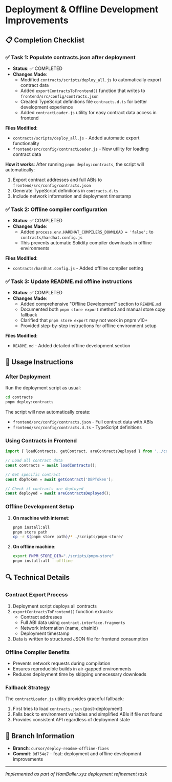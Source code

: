 # Deployment & Offline Development Improvements

## 📋 Completion Checklist

### ✅ Task 1: Populate contracts.json after deployment
- **Status**: ✅ COMPLETED
- **Changes Made**:
  - Modified `contracts/scripts/deploy_all.js` to automatically export contract data
  - Added `exportContractsToFrontend()` function that writes to `frontend/src/config/contracts.json`
  - Created TypeScript definitions file `contracts.d.ts` for better development experience
  - Added `contractLoader.js` utility for easy contract data access in frontend

**Files Modified**:
- `contracts/scripts/deploy_all.js` - Added automatic export functionality
- `frontend/src/config/contractLoader.js` - New utility for loading contract data

**How it works**:
After running `pnpm deploy:contracts`, the script will automatically:
1. Export contract addresses and full ABIs to `frontend/src/config/contracts.json`
2. Generate TypeScript definitions in `contracts.d.ts`
3. Include network information and deployment timestamp

### ✅ Task 2: Offline compiler configuration
- **Status**: ✅ COMPLETED
- **Changes Made**:
  - Added `process.env.HARDHAT_COMPILERS_DOWNLOAD = 'false';` to `contracts/hardhat.config.js`
  - This prevents automatic Solidity compiler downloads in offline environments

**Files Modified**:
- `contracts/hardhat.config.js` - Added offline compiler setting

### ✅ Task 3: Update README.md offline instructions
- **Status**: ✅ COMPLETED
- **Changes Made**:
  - Added comprehensive "Offline Development" section to `README.md`
  - Documented both `pnpm store export` method and manual store copy fallback
  - Clarified that `pnpm store export` may not work in pnpm v10+
  - Provided step-by-step instructions for offline environment setup

**Files Modified**:
- `README.md` - Added detailed offline development section

## 🚀 Usage Instructions

### After Deployment
Run the deployment script as usual:
```bash
cd contracts
pnpm deploy:contracts
```

The script will now automatically create:
- `frontend/src/config/contracts.json` - Full contract data with ABIs
- `frontend/src/config/contracts.d.ts` - TypeScript definitions

### Using Contracts in Frontend
```javascript
import { loadContracts, getContract, areContractsDeployed } from '../config/contractLoader.js';

// Load all contract data
const contracts = await loadContracts();

// Get specific contract
const dbpToken = await getContract('DBPToken');

// Check if contracts are deployed
const deployed = await areContractsDeployed();
```

### Offline Development Setup
1. **On machine with internet**:
   ```bash
   pnpm install:all
   pnpm store path
   cp -r $(pnpm store path)/* ./scripts/pnpm-store/
   ```

2. **On offline machine**:
   ```bash
   export PNPM_STORE_DIR="./scripts/pnpm-store"
   pnpm install:all --offline
   ```

## 🔍 Technical Details

### Contract Export Process
1. Deployment script deploys all contracts
2. `exportContractsToFrontend()` function extracts:
   - Contract addresses
   - Full ABI data using `contract.interface.fragments`
   - Network information (name, chainId)
   - Deployment timestamp
3. Data is written to structured JSON file for frontend consumption

### Offline Compiler Benefits
- Prevents network requests during compilation
- Ensures reproducible builds in air-gapped environments
- Reduces deployment time by skipping unnecessary downloads

### Fallback Strategy
The `contractLoader.js` utility provides graceful fallback:
1. First tries to load `contracts.json` (post-deployment)
2. Falls back to environment variables and simplified ABIs if file not found
3. Provides consistent API regardless of deployment state

## 📝 Branch Information
- **Branch**: `cursor/deploy-readme-offline-fixes`
- **Commit**: `8d754e7` - feat: deployment and offline development improvements

---
*Implemented as part of HamBaller.xyz deployment refinement task*